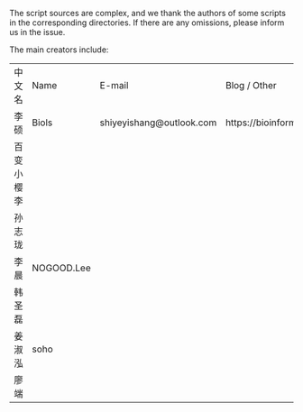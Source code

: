 The script sources are complex, and we thank the authors of some scripts in the corresponding directories.
If there are any omissions, please inform us in the issue.

The main creators include:

<table>
  
  <tr>
    <td>中文名</td>
    <td>Name</td>
    <td>E-mail</td>
    <td>Blog / Other </td>
  </tr>
  
  <tr>
    <td>李硕</td>
    <td>Biols</td>
    <td>shiyeyishang@outlook.com</td>
    <td>https://bioinformls.com</td>
  </tr>
  
  <tr>
    <td>百变小樱李</td>
    <td></td>
    <td></td>
    <td></td>
  </tr>

  <tr>
    <td>孙志珑</td>
    <td></td>
    <td></td>
    <td></td>
  </tr>

  <tr>
    <td>李晨</td>
    <td>NOGOOD.Lee</td>
    <td></td>
    <td></td>
  </tr>

  <tr>
    <td>韩圣磊</td>
    <td></td>
    <td></td>
    <td></td>
  </tr>

  <tr>
    <td>姜淑泓</td>
    <td>soho</td>
    <td></td>
    <td></td>
  </tr>

  <tr>
    <td>廖端</td>
    <td></td>
    <td></td>
    <td></td>
  </tr>
  
</table>

